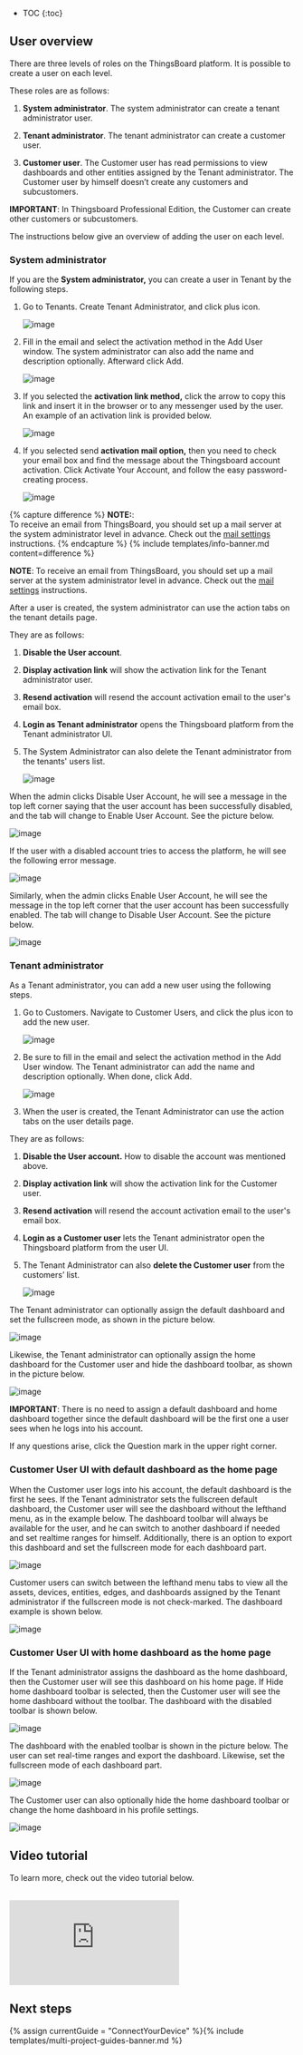 
* TOC
{:toc}

## User overview

There are three levels of roles on the ThingsBoard platform. It is possible to create a user on each level.


These roles are as follows:

1) **System administrator**. The system administrator can create a tenant administrator user.

2) **Tenant administrator**. The tenant administrator can create a customer user.

3) **Customer user**. The Customer user has read permissions to view dashboards and other entities assigned by the Tenant administrator. The Customer user by himself doesn’t create any customers and subcustomers.

**IMPORTANT**: In Thingsboard Professional Edition, the Customer can create other customers or subcustomers.

The instructions below give an overview of adding the user on each level.

### System administrator ### 

If you are the **System administrator,** you can create a user in Tenant by the following steps.

1. Go to Tenants. Create Tenant Administrator, and click plus icon.

   ![image](/images/user-guide/ui/users/ce/user-add-ce.png)

2. Fill in the email and select the activation method in the Add User window. 
The system administrator can also add the name and description optionally. Afterward click Add.

   ![image](/images/user-guide/ui/users/ce/user-add-window.png)

3. If you selected the **activation link method,** click the arrow to copy this link and insert it in the browser or to any messenger used by the user. An example of an activation link is provided below.

   ![image](/images/user-guide/ui/users/ce/user-activation-link.png)

4. If you selected send **activation mail option,** then you need to check your email box and find the message about the Thingsboard account activation. 
Click Activate Your Account, and follow the easy password-creating process.

   ![image](/images/user-guide/ui/users/ce/account-activation-email.png)

{% capture difference %}
**NOTE:**:
<br>
To receive an email from ThingsBoard, you should set up a mail server at the system administrator level in advance.
Check out the [mail settings](/docs/{{docsPrefix}}user-guide/ui/mail-settings) instructions.
{% endcapture %}
{% include templates/info-banner.md content=difference %}

**NOTE**: To receive an email from ThingsBoard, you should set up a mail server at the system administrator level in advance.
Check out the [mail settings](/docs/{{docsPrefix}}user-guide/ui/mail-settings) instructions.

After a user is created, the system administrator can use the action tabs on the tenant details page.

They are as follows:

1) **Disable the User account**.

2) **Display activation link** will show the activation link for the Tenant administrator user.

3) **Resend activation** will resend the account activation email to the user's email box.

4) **Login as Tenant administrator** opens the Thingsboard platform from the Tenant administrator UI. 

5) The System Administrator can also delete the Tenant administrator from the tenants' users list.

   ![image](/images/user-guide/ui/users/ce/user-tenant-tabs.png)

When the admin clicks Disable User Account, he will see a message in the top left corner saying that the user account has been successfully disabled, and the tab will change to Enable User Account. 
See the picture below.

   ![image](/images/user-guide/ui/users/ce/user-account-disabled.png)

If the user with a disabled account tries to access the platform, he will see the following error message.

   ![image](/images/user-guide/ui/users/ce/error-message.png)

Similarly, when the admin clicks Enable User Account, he will see the message in the top left corner that the user account has been successfully enabled. The tab will change to Disable User Account. See the picture below.

   ![image](/images/user-guide/ui/users/ce/user-account-enabled.png)

### Tenant administrator ###

As a Tenant administrator, you can add a new user using the following steps.

1. Go to Customers. Navigate to Customer Users, and click the plus icon to add the new user. 

   ![image](/images/user-guide/ui/users/ce/customer-user-add.png)

2. Be sure to fill in the email and select the activation method in the Add User window.
The Tenant administrator can add the name and description optionally. When done, click Add.

   ![image](/images/user-guide/ui/users/ce/customer-user-add-window.png)

3. When the user is created, the Tenant Administrator can use the action tabs on the user details page. 

They are as follows:

1) **Disable the User account.** How to disable the account was mentioned above.  

2) **Display activation link** will show the activation link for the Customer user.

3) **Resend activation** will resend the account activation email to the user's email box. 

4) **Login as a Customer user** lets the Tenant administrator open the Thingsboard platform from the user UI. 

5) The Tenant Administrator can also **delete the Customer user** from the customers’ list.


   ![image](/images/user-guide/ui/users/ce/customer-user-account-disable.png)

The Tenant administrator can optionally assign the default dashboard and set the fullscreen mode, as shown in the picture below.


   ![image](/images/user-guide/ui/users/ce/default-dashboard-assigned.png)

Likewise, the Tenant administrator can optionally assign the home dashboard for the Customer user and hide the dashboard toolbar, as shown in the picture below.


   ![image](/images/user-guide/ui/users/ce/home-dashboard-assigned.png) 

**IMPORTANT**: There is no need to assign a default dashboard and home dashboard together since the default dashboard will be the first one a user sees when he logs into his account.

If any questions arise, click the Question mark in the upper right corner.

### Customer User UI with default dashboard as the home page ###

When the Customer user logs into his account, the default dashboard is the first he sees. If the Tenant administrator sets the fullscreen default dashboard, the Customer user will see the dashboard without the lefthand menu, as in the example below. 
The dashboard toolbar will always be available for the user, and he can switch to another dashboard if needed and set realtime ranges for himself.
Additionally, there is an option to export this dashboard and set the fullscreen mode for each dashboard part.

   ![image](/images/user-guide/ui/users/ce/default-dashboard.png) 


Customer users can switch between the lefthand menu tabs to view all the assets, devices, entities, edges, and dashboards assigned by the Tenant administrator if the fullscreen mode is not check-marked.
The dashboard example is shown below.

   ![image](/images/user-guide/ui/users/ce/default-dashboard-not-fullscreen.png)


### Customer User UI with home dashboard as the home page ###

If the Tenant administrator assigns the dashboard as the home dashboard, then the Customer user will see this dashboard on his home page.
If Hide home dashboard toolbar is selected, then the Customer user will see the home dashboard without the toolbar.
The dashboard with the disabled toolbar is shown below.

  ![image](/images/user-guide/ui/users/ce/home-dashboard-no-toolbar.png)    

The dashboard with the enabled toolbar is shown in the picture below. The user can set real-time ranges and export the dashboard.
Likewise, set the fullscreen mode of each dashboard part.


   ![image](/images/user-guide/ui/users/ce/home-dashboard-toolbar.png)

The Customer user can also optionally hide the home dashboard toolbar or change the home dashboard in his profile settings.
   
   ![image](/images/user-guide/ui/users/ce/profile-window.png)  

## Video tutorial

To learn more, check out the video tutorial below.

<br/>
<div id="video"> 
    <div id="video_wrapper">
        <iframe src="https://www.youtube.com/embed/KMsODExqeIw" frameborder="0" allowfullscreen></iframe>
    </div>
</div>

## Next steps

{% assign currentGuide = "ConnectYourDevice" %}{% include templates/multi-project-guides-banner.md %}